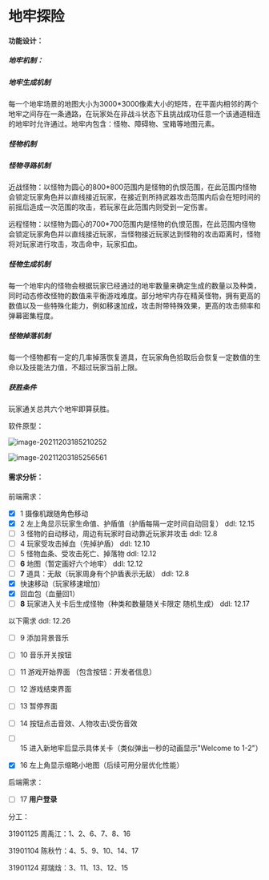 # **地牢探险**

#### 功能设计：

##### 地牢机制：

##### 地牢生成机制

每一个地牢场景的地图大小为3000*3000像素大小的矩阵，在平面内相邻的两个地牢之间存在一条通路，在玩家处在非战斗状态下且挑战成功任意一个该通道相连的地牢时允许通过。地牢内包含：怪物、障碍物、宝箱等地图元素。

##### 怪物机制

##### 怪物寻路机制

近战怪物：以怪物为圆心的800*800范围内是怪物的仇恨范围，在此范围内怪物会锁定玩家角色并以直线接近玩家，在接近到所持武器攻击范围内后会在短时间的前摇后造成一次范围的攻击，若玩家在此范围内则受到一定伤害。

远程怪物：以怪物为圆心的700*700范围内是怪物的仇恨范围，在此范围内怪物会锁定玩家角色并以直线接近玩家，当怪物接近玩家达到怪物的攻击距离时，怪物将对玩家进行攻击，攻击命中，玩家扣血。

##### 怪物生成机制

每一个地牢内的怪物会根据玩家已经通过的地牢数量来确定生成的数量以及种类，同时动态修改怪物的数值来平衡游戏难度。部分地牢内存在精英怪物，拥有更高的数值以及一些特殊化能力，例如移速加成，攻击附带特殊效果，更高的攻击频率和弹幕密集程度。

##### 怪物掉落机制

每一个怪物都有一定的几率掉落恢复道具，在玩家角色拾取后会恢复一定数值的生命以及技能法力值，不超过玩家当前上限。

##### 获胜条件

玩家通关总共六个地牢即算获胜。



软件原型：

![image-20211203185210252](D:\Project\Unity\DungeonAdventure\picture\image-20211203185210252.png)

![image-20211203185256561](D:\Project\Unity\DungeonAdventure\picture\image-20211203185256561.png)

#### 需求分析：

前端需求：

- [x] 1 摄像机跟随角色移动
- [x] 2 左上角显示玩家生命值、护盾值（护盾每隔一定时间自动回复）   ddl: 12.15
- [ ] 3 怪物的自动移动，周边有玩家时自动靠近玩家并攻击        ddl:  12.8
- [ ] 4 玩家受攻击掉血（先掉护盾）            ddl: 12.10
- [ ] 5 怪物血条、受攻击死亡、掉落物        ddl: 12.12
- [ ] **6** 地图（暂定画好六个地牢）    ddl: 12.12
- [ ] **7** 道具：无敌（玩家周身有个护盾表示无敌）    ddl: 12.8
- [x] ​               快速移动（玩家移速增加）
- [x] ​               回血包（血量回1）
- [ ] **8** 玩家进入关卡后生成怪物（种类和数量随关卡限定 随机生成）  ddl: 12.17

以下需求 ddl: 12.26

- [ ] 9 添加背景音乐   

- [ ] 10 音乐开关按钮

- [ ] 11 游戏开始界面 （包含按钮：开发者信息）

- [ ] 12 游戏结束界面
- [ ] 13 暂停界面

- [ ] 14 按钮点击音效、人物攻击\受伤音效
- [ ] 15 进入新地牢后显示具体关卡（类似弹出一秒的动画显示"Welcome to 1-2"）

- [x] 16 左上角显示缩略小地图（后续可用分层优化性能）

后端需求：

- [ ] 17 **用户登录**



分工：

31901125 周禹江：1、2、6、7、8、16

31901104 陈秋竹：4、5、9、10、14、17

31901124 郑瑞焓：3、11、13、12、15